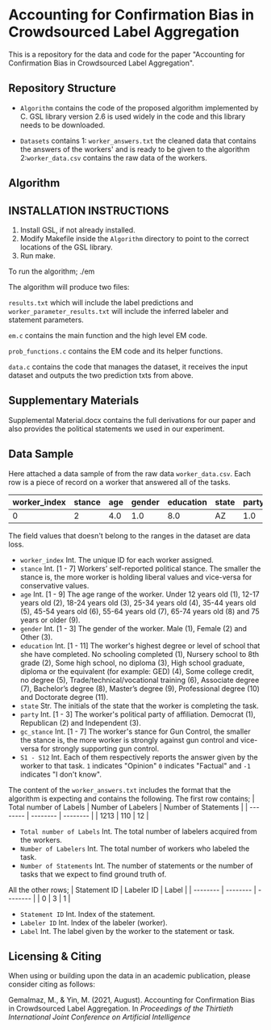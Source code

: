 <p align="center">

# Accounting for Confirmation Bias in Crowdsourced Label Aggregation

This is a repository for the data and code for the paper "Accounting for Confirmation Bias in Crowdsourced Label Aggregation".

## Repository Structure

* `Algorithm` contains the code of the proposed algorithm implemented by C. GSL library version 2.6 is used widely in the code and this library needs to be downloaded.

* `Datasets` contains 1: `worker_answers.txt` the cleaned data that contains the answers of the workers' and is ready to be given to the algorithm 2:`worker_data.csv` contains the raw data of the workers.
## Algorithm

## INSTALLATION INSTRUCTIONS

1. Install GSL, if not already installed.
2. Modify Makefile inside the `Algorithm` directory to point to the correct locations of the GSL library.
3. Run make.

To run the algorithm;
	./em <Name of the dataset file>

The algorithm will produce two files:

`results.txt` which will include the label predictions and
`worker_parameter_results.txt` will include the inferred labeler and statement parameters.

`em.c` contains the main function and the high level EM code.

`prob_functions.c` contains the EM code and its helper functions.

`data.c` contains the code that manages the dataset, it receives the input dataset and outputs the two prediction txts from above.

## Supplementary Materials

Supplemental Material.docx contains the full derivations for our paper and also provides the political statements we used in our experiment.

## Data Sample

Here attached a data sample of from the raw data `worker_data.csv`. Each row is a piece of record on a worker that answered all of the tasks.

| worker_index | stance | age | gender | education | state | party | gc_stance | S1 | S2 | S3 | S4 | S5 | S6 | S7 | S8 | S9 | S10 | S11 | S12
| -------- | -------- | -------- | -------- | -------- | -------- | -------- | -------- | -------- | -------- | -------- | -------- | -------- | -------- | -------- | -------- | -------- | -------- | -------- | -------- |
| 0 | 2 | 4.0 | 1.0 | 8.0 | AZ | 1.0 | 3.0 | -1 | 0 | 0 | 0 | 0 | -1 | 0 | 0 | 0 | 0 | 1 | -1 |

The field values that doesn't belong to the ranges in the dataset are data loss.

* `worker_index` Int. The unique ID for each worker assigned.
* `stance` Int. [1 - 7] Workers’ self-reported political stance. The smaller the stance is, the more worker is holding liberal values and vice-versa for conservative values.
* `age` Int. [1 - 9] The age range of the worker. Under 12 years old (1), 12-17 years old (2), 18-24 years old (3), 25-34 years old (4), 35-44 years old (5), 45-54 years old (6), 55-64 years old (7), 65-74 years old (8) and 75 years or older (9).
* `gender` Int. [1 - 3] The gender of the worker. Male (1), Female (2) and Other (3).
* `education` Int. [1 - 11] The worker's highest degree or level of school that she have completed. No schooling completed (1), Nursery school to 8th grade (2), Some high school, no diploma (3), High school graduate, diploma or the equivalent (for example: GED) (4), Some college credit, no degree (5), Trade/technical/vocational training (6), Associate degree (7), Bachelor’s degree (8), Master’s degree (9), Professional degree (10) and Doctorate degree (11).
* `state` Str. The initials of the state that the worker is completing the task.
* `party` Int. [1 - 3] The worker's political party of affiliation. Democrat (1), Republican (2) and Independent (3).
* `gc_stance` Int. [1 - 7] The worker's stance for Gun Control, the smaller the stance is, the more worker is strongly against gun control and vice-versa for strongly supporting gun control.
* `S1 - S12` Int. Each of them respectively reports the answer given by the worker to that task. `1` indicates "Opinion" `0` indicates "Factual" and `-1` indicates "I don't know".

The content of the `worker_answers.txt` includes the format that the algorithm is expecting and contains the following.
The first row contains;
| Total number of Labels | Number of Labelers | Number of Statements |
| -------- | -------- | -------- |
| 1213 | 110 | 12 |
* `Total number of Labels` Int. The total number of labelers acquired from the workers.
* `Number of Labelers` Int. The total number of workers who labeled the task.
* `Number of Statements` Int. The number of statements or the number of tasks that we expect to find ground truth of.

All the other rows;
| Statement ID | Labeler ID | Label |
| -------- | -------- | -------- |
| 0 | 3 | 1 |
* `Statement ID` Int. Index of the statement.
* `Labeler ID` Int. Index of the labeler (worker).
* `Label` Int. The label given by the worker to the statement or task.

## Licensing & Citing
When using or building upon the data in an academic publication, please consider citing as follows:

Gemalmaz, M., & Yin, M. (2021, August). Accounting for Confirmation Bias in Crowdsourced Label Aggregation. In *Proceedings of the Thirtieth International Joint Conference on Artificial Intelligence*
